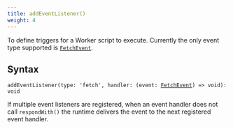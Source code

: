 ```yaml
---
title: addEventListener()
weight: 4
---
```


To define triggers for a Worker script to execute. Currently the only event type supported is [`FetchEvent`](/reference/apis/fetch-event).

## Syntax

`addEventListener(type: 'fetch', handler: (event: `[`FetchEvent`](/reference/apis/fetch-event)`) => void): void`

If multiple event listeners are registered, when an event handler does not call `respondWith()` the runtime delivers the event to the next registered event handler.
